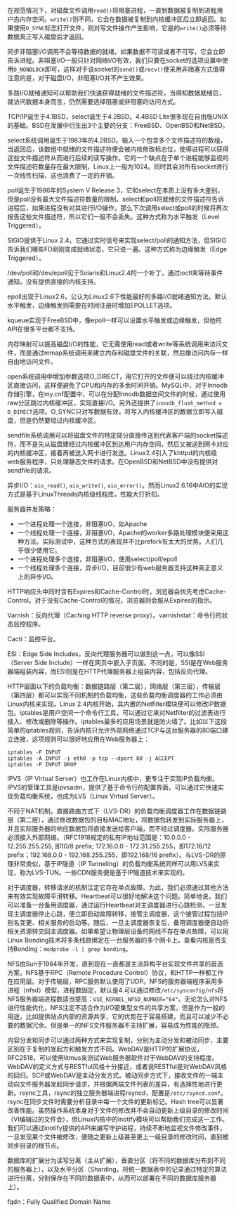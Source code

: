 在规范情况下，对磁盘文件调用`read()`将阻塞进程，一直到数据被复制到进程用户态内存空间。`write()`则不同，它会在数据被复制到内核缓冲区后立即返回。如果使用`O_SYNC`标志打开文件，则对写文件操作产生影响，它是的`write()`必须等待数据真正写入磁盘后才返回。

同步非阻塞I/O调用不会等待数据的就绪，如果数据不可读或者不可写，它会立即告诉进程。非阻塞I/O一般只针对网络I/O有效，我们只要在socket的选项设置中使用`O_NONBLOCK`即可，这样对于该socket的`send()`或`recv()`便采用非阻塞方式值得注意的是，对于磁盘I/O，非阻塞I/O并不产生效果。

多路I/O就绪通知可以帮助我们快速获得就绪的文件描述符，当得知数据就绪后，就访问数据本身而言，仍然需要选择阻塞或非阻塞的访问方式。

TCP/IP诞生于4.1BSD，select诞生于4.2BSD。4.4BSD Lite很多现在自由版UNIX的基础。BSD在发展中衍生出3个主要的分支：FreeBSD、OpenBSD和NetBSD。

select系统调用诞生于1983年的4.2BSD。输入一个包含多个文件描述符的数组，当返回后，该数组中就绪的文件描述符便会被内核修改标志位，使得进程可以获得这些文件描述符从而进行后续的读写操作。它的一个缺点在于单个进程能够监视的文件描述符数量存在最大限制，Linux上一般为1024。同时其会对所有socket进行一次线性扫描，这也浪费了一定的开销。

poll诞生于1986年的System V Release 3，它和select在本质上没有多大差别，但是poll没有最大文件描述符数量的限制。select和poll将就绪的文件描述符告诉进程后，如果进程没有对其进行I/O操作，那么下次调用select或poll的时候将再次报告这些文件描述符，所以它们一般不会丢失。这种方式称为水平触发（Level Triggered）。

SIGIO提供于Linux 2.4，它通过实时信号来实现select/poll的通知方法，但SIGIO告诉我们哪些FD刚刚变成就绪状态，它只说一遍。这种方式称为边缘触发（Edge Triggered）。

/dev/poll和/dev/epoll见于Solaris和Linux2.4的一个补丁，通过ioctl来等待事件通知。没有提供直接的内核支持。

epoll出现于Linux2.6，公认为Linux2.6下性能最好的多路I/O就绪通知方法。默认水平触发，边缘触发则需要在时间注册时增加EPOLLET选项。

kqueue实现于FreeBSD中，像epoll一样可以设置水平触发或边缘触发，但他的API在很多平台都不支持。

内存映射可以提高磁盘I/O的性能，它无需使用read或者write等系统调用来访问文件，而是通过mmap系统调用来建立内存和磁盘文件的关联，然后像访问内存一样自由地访问文件。

open系统调用中增加参数选项O_DIRECT，用它打开的文件便可以绕过内核缓冲区直接访问，这样便避免了CPU和内存的多余时间开销。MySQL中，对于Innodb存储引擎，在my.cnf配置中，可以在分配Innodb数据空间文件的时候，通过使用raw分区跳过内核缓冲区，实现直接I/O。另外还提供了`innodb_flush_method = O_DIRECT`选项。O_SYNC只对写数据有效，将写入内核缓冲区的数据立即写入磁盘，但是仍然要经过内核缓冲区。

sendfile系统调用可以将磁盘文件的特定部分直接传送到代表客户端的socket描述符，而不是先从磁盘建经过内核缓冲区到达用户内存空间，然后又被送到网卡对应的内核缓冲区，接着再被送入网卡进行发送。Linux2.4引入了khttpd的内核级web服务程序，只处理静态文件的请求。在OpenBSD和NetBSD中没有提供对sendfile的请求。

异步I/O：`aio_read()`, `aio_write()`, `aio_error()`。然而Linux2.6.16中AIO的实现方式是基于LinuxThreads内核级线程库，性能大打折扣。

服务器并发策略：
+ 一个进程处理一个连接，非阻塞I/O，如Apache
+ 一个线程处理一个连接，非阻塞I/O，Apache的worker多路处理模块便采用这种方法。实际测试中，这种方式的表现并不比prefork有太大的优势。人们几乎很少使用它。
+ 一个进程处理多个连接，非阻塞I/O，使用select/poll/epoll
+ 一个线程处理多个连接，异步I/O，目前很少有web服务器支持这种真正意义上的异步I/O。

HTTP响应头中同时含有Expires和Cache-Control时，浏览器会优先考虑Cache-Control。对于没有Cache-Control的情况，浏览器则会服从Expires的指示。

Varnish：反向代理（Caching HTTP reverse proxy）。varnishstat：命令行的状态监控程序。

Cacti：监控平台。

ESI：Edge Side Includes，反向代理服务器可以做到这一点，可以像SSI（Server Side Include）一样在网页中嵌入子页面。不同的是，SSI是在Web服务器端组装内容，而ESI则是在HTTP代理服务器上组装内容，包括反向代理。

HTTP层面以下的负载均衡：数据链路层（第二层），网络层（第三层），传输层（第四层）都可以实现不同机制的负载均衡，这些负载均衡调度器的工作必须由Linux内核来实现。Linux 2.4内核开始，其内置的Netfilter模块便可以修改IP数据包。iptables是用户空间一个命令行工具，可以通过它来对Netfilter的过滤表进行插入、修改或删除等操作。iptables最多的应用场景就是防火墙了。比如以下这段简单的iptables规则，告诉内核只允许外部网络通过TCP与这台服务器的80端口建立连接，这项规则可以很好地应用在Web服务器上：
```
iptables -F INPUT
iptables -A INPUT -i eth0 -p tcp --dport 80 -j ACCEPT
iptables -P INPUT DROP
```

IPVS（IP Virtual Server）也工作在Linux内核中，更专注于实现IP负载均衡。IPVS的管理工具是ipvsadm，提供了基于命令行的配置界面，可以通过它快速实现负载均衡系统，也成为LVS（Linux Virtual Server）。

不同于NAT机制，直接路由方式下（LVS-DR）的负载均衡调度器工作在数据链路层（第二层），通过修改数据包的目标MAC地址，将数据包转发到实际服务器上，并且实际服务器的响应数据包将直接发送给客户端，而不经过调度器。实际服务器必须接入外部网络。（RFC1918规定的私有IP地址范围是：10.0.0.0 - 12.255.255.255, 即10/8 prefix; 172.16.0.0 - 172.31.255.255，即172.16/12 prefix；192.168.0.0 - 192.168.255.255，即192.168/16 prefix）。与LVS-DR的原理非常类似，基于IP隧道（IP Tunneling）的负载均衡系统同样可以用LVS来实现，称为LVS-TUN。一些CDN服务便是基于IP隧道技术来实现的。

对于调度器，转移请求的机制注定它存在单点故障。为此，我们必须通过其他方法来有效实现故障平滑转移。Heartbeat可以很好地解决这个问题。简单地说，我们可以准备一台备用调度器，通过运行Heartbeat对主调度器进行心跳检测，一旦发现主调度器停止心跳，便立即启动故障转移，接管主调度器，这个接管过程包括IP别名变更、相关服务的启动等。随后，一旦主调度器恢复后，备用调度器便自动将相关资源转交回主调度器。如果希望让物理层设备的网线不存在单点故障，可以用Linux Bonding技术将多条线路绑定在一台服务器的多个网卡上。查看内核是否支持Bonding：`modprobe -l | grep bonding`。

NFS由Sun于1984年开发，直到现在一直都是主流异构平台实现文件共享的首选方案。NFS基于RPC（Remote Procedure Control）协议，和HTTP一样都工作在应用层。对于传输层，RPC服务默认使用了UDP。NFS的服务器端程序采用多进程（nfsd）模型，进程数固定，默认是4.可以通过修改`/etc/sysconfig/nfs`将NFS服务器端进程数适当提高：`USE_KERNEL_NFSD_NUMBER="64"`。无论怎么对NFS进行性能优化，NFS注定不适合作为I/O密集型文件的共享方案，但是作为一般的用途，比如提供站点内部的资源共享，它的优势在于容易搭建，而且可以减少不必要的数据冗余。但是单一的NFS文件服务器不支持扩展，容易成为性能的瓶颈。

内容分发和同步可以通过两种方式来实现复制，分别为主动分发和被动同步，主要区别在于复制的发起方和触发方式不同。WebDAV是HTTP的扩展协议，RFC2518，可以使用litmus来测试Web服务器软件对于WebDAV的支持程度。WebDAV的定义方式与RESTful风格十分接近，或者说RESTful是对WebDAV风格的回归。SCP或WebDAV是主动分发方式。被动同步方式下，接收文件的一端主动向文件服务器发起同步请求，并根据两端文件列表的差异，有选择性地进行更新。rsync工具，rsync的独立服务器端进程rsyncd，配置是`/etc/rsyncd.conf`。rsync在同步文件时需要分析目录中每一个文件的更新标记。Hash tree可以显著改善性能。虽然操作系统本身对于文件的修改并不会自动更新上级目录的修改时间（VI编辑过的文件会），但Linux内核中的inotify模块可以帮助我们完成这一工作。我们可以通过inotify提供的API来编写守护进程，持续不断地监视文件修改事件，一旦发现某个文件被修改，便随之更新上级甚至更上一级目录的修改时间，直到被同步目录的根节点。

数据库的扩展分为读写分离（主从扩展），垂直分区（将不同的数据库分布到不同的服务器上），以及水平分区（Sharding，将统一数据表中的记录通过特定的算法进行分离，分别保存在不同的数据表中，从而可以部署在不同的数据库服务器上）。

fqdn：Fully Qualified Domain Name